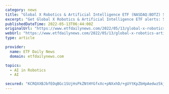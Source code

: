 ```yaml
---
category: news
title: "Global X Robotics & Artificial Intelligence ETF (NASDAQ:BOTZ) Short Interest Up 101.1% in April"
excerpt: "Get Global X Robotics & Artificial Intelligence ETF alerts: Shares of NASDAQ BOTZ opened at $21.29 on Friday. Global X Robotics & Artificial Intelligence ETF has a 12 month low of $20.88 and a 12 ..."
publishedDateTime: 2022-05-13T06:44:00Z
originalUrl: "https://www.etfdailynews.com/2022/05/13/global-x-robotics-artificial-intelligence-etf-nasdaqbotz-short-interest-up-101-1-in-april/"
webUrl: "https://www.etfdailynews.com/2022/05/13/global-x-robotics-artificial-intelligence-etf-nasdaqbotz-short-interest-up-101-1-in-april/"
type: article

provider:
  name: ETF Daily News
  domain: etfdailynews.com

topics:
  - AI in Robotics
  - AI

secured: "KCRQXXBJbfEOqBGc1SUjHsPkZNtHYGfxXc+pNXxhD/+gUYtKpZbHpAedwz5kjmJGx37X2m5rqbXy+2DeFUzaepNWIjls6pNh/Gxoci9os/U+P2Sua1CA4Xbr5iu+lLb0He7qiUtKTuZSHSDZrYmY7grn3Xrqsh362WCncfEiIVyI05QWKcetT1ApszjY//vVaCuZOEDJXKJRYyh+tk8WWUrC5L8eN4Wti2CG9QeBwvUsm4aqAtNBQig81Zzzo3uCfu5M+wjKNOsRnNsxZAzU7/uvFcqd/Ya+gO1PzaCcSGHibGOiou7GYIDoS6D2/4wT3sY077LfPwVzI8phc9pMXC9rKkRuWaKYmXbSvwYSWkw=;7iQzLO4h5NSapsWAcLX73w=="
---
```


